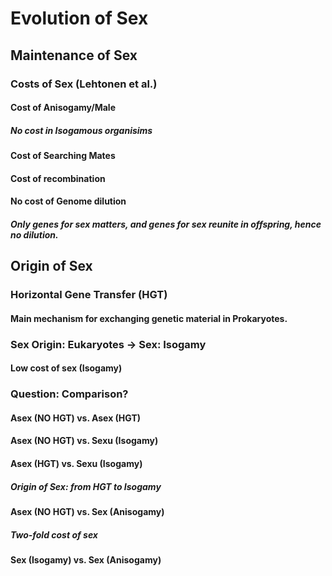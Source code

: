 # Evolution of Sex

## Maintenance of Sex
### Costs of Sex (Lehtonen et al.)
#### Cost of Anisogamy/Male
##### No cost in Isogamous organisims
#### Cost of Searching Mates
#### Cost of recombination
#### No cost of Genome dilution
##### Only genes for sex matters, and genes for sex reunite in offspring, hence no dilution.

## Origin of Sex
### Horizontal Gene Transfer (HGT)
#### Main mechanism for exchanging genetic material in Prokaryotes.
### Sex Origin: Eukaryotes -> Sex: Isogamy
#### Low cost of sex (Isogamy)
### Question: Comparison?
#### Asex (NO HGT) vs. Asex (HGT)
#### Asex (NO HGT) vs. Sexu (Isogamy)
#### Asex (HGT) vs. Sexu (Isogamy)
##### Origin of Sex: from HGT to Isogamy
#### Asex (NO HGT) vs. Sex (Anisogamy)
##### Two-fold cost of sex
#### Sex (Isogamy) vs. Sex (Anisogamy)

